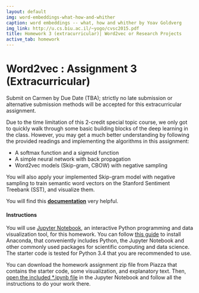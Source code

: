 ```yaml
---
layout: default
img: word-embeddings-what-how-and-whither
caption: word embeddings -- what, how and whither by Yoav Goldverg
img_link: http://u.cs.biu.ac.il/~yogo/cvsc2015.pdf
title: Homework 3 (extracurricular)| Word2vec or Research Projects
active_tab: homework
---
```




Word2vec <span class="text-muted">: Assignment 3 (Extracurricular)</span> 
=============================================================


<div class="alert alert-info">
  <p>Submit on Carmen by Due Date (TBA); strictly no late submission or alternative submission methods will be accepted for this extracurricular assignment.</p>
</div>


Due to the time limitation of this 2-credit special topic course, we only got to quickly walk through some basic building blocks of the deep learning in the class. However, you may get a much better understanding by following the provided readings and implementing the algorithms in this assignment:

- A softmax function and a sigmoid function
- A simple neural network with back propagation
- Word2vec models (Skip-gram, CBOW) with negative sampling

You will also apply your implemented Skip-gram model with negative sampling to train semantic word vectors on the Stanford Sentiment Treebank (SST), and visualize them.

You will find this **[documentation](http://socialmedia-class.org/slides/Socher_assignment1.pdf)** very helpful.  


#### Instructions

You will use [Jupyter Notebook](http://jupyter.org/), an interactive Python programming and data visualization tool, for this homework. You can follow [this guide](http://jupyter.readthedocs.io/en/latest/install.html) to install Anaconda, that conveniently includes Python, the Jupyter Notebook and other commonly used packages for scientific computing and data science. The starter code is tested for Python 3.4 that you are recommended to use. 

You can download the homework assignment zip file from Piazza that contains the starter code, some visualization, and explanatory text. Then, [open the included *.ipynb file](http://jupyter.readthedocs.io/en/latest/running.html) in the Jupyter Notebook and follow all the instructions to do your work there.
